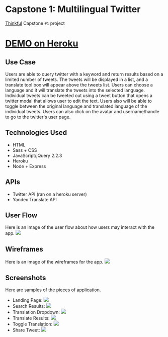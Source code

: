 # Capstone 1: Multilingual Twitter

[Thinkful](http://www.thinkful.com) Capstone `#1` project

# [DEMO on Heroku](https://multilingual-twitter.herokuapp.com/)

## Use Case

Users are able to query twitter with a keyword and return results based on a limited number of tweets. The tweets will be displayed in a list, and a translate tool box will appear above the tweets list. Users can choose a language and it will translate the tweets into the selected language. Individual tweets can be tweeted out using a tweet button that opens a twitter modal that allows user to edit the text. Users also will be able to toggle between the original language and translated language of the individual tweets. Users can also click on the avatar and username/handle to go to the twitter's user page.


## Technologies Used

+ HTML
+ Sass + CSS
+ JavaScript/jQuery 2.2.3
+ Heroku
+ Node + Express

## APIs

+ Twitter API (ran on a heroku server)
+ Yandex Translate API

## User Flow
Here is an image of the user flow about how users may interact with the app.
![](http://www.danafng.com/thinkful/capstone1/images/capstone1-v2-userflow.png?raw=true)

## Wireframes
Here is an image of the wireframes for the app.
![](http://www.danafng.com/thinkful/capstone1/images/wireframe.png?raw=true)

## Screenshots
Here are samples of the pieces of application.

+ Landing Page: ![](http://www.danafng.com/thinkful/capstone1/images/01-landing-page.png?raw=true)
+ Search Results: ![](http://www.danafng.com/thinkful/capstone1/images/02-search-results.png?raw=true)
+ Translation Dropdown: ![](http://www.danafng.com/thinkful/capstone1/images/03-translation-dropdown.png?raw=true)
+ Translate Results: ![](http://www.danafng.com/thinkful/capstone1/images/03-translate-results.png?raw=true)
+ Toggle Translation: ![](http://www.danafng.com/thinkful/capstone1/images/04-toggle-translation.png?raw=true)
+ Share Tweet: ![](http://www.danafng.com/thinkful/capstone1/images/05-share-tweet.png?raw=true)
